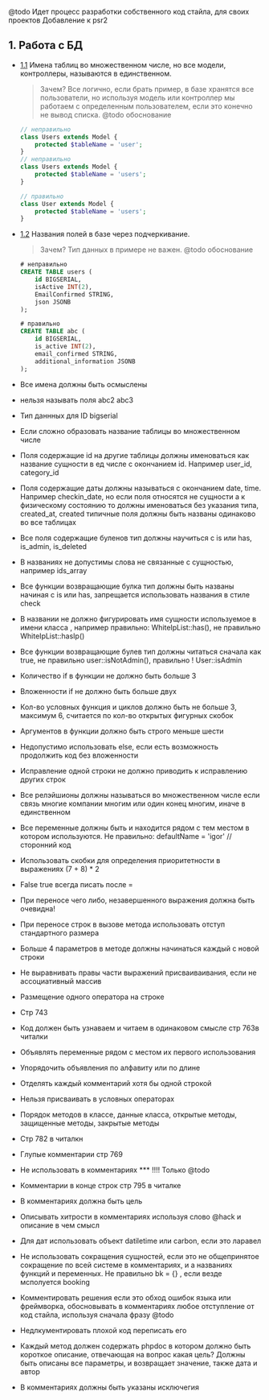 @todo Идет процесс разработки собственного код стайла, для своих проектов
Добавление к psr2

## 1. Работа с БД

<a name="tables-name"></a><a name="1.1"></a>
- [1.1](#tables-name) Имена таблиц во множественном числе, но все модели, контроллеры, называются в единственном. 
    > Зачем? Все логично, если брать пример, в базе хранятся все пользователи, но используя модель или контроллер мы работаем с определенным пользователем, если это конечно не вывод списка. @todo обоснование

    ```php
    // неправильно
    class Users extends Model {
        protected $tableName = 'user';
    }
    // неправильно
    class Users extends Model {
        protected $tableName = 'users';
    }

    // правильно
    class User extends Model {
        protected $tableName = 'users';
    }
    ```
   
   
   <a name="tables-columns-name"></a><a name="1.1"></a>
- [1.2](#tables-columns-name) Названия полей в базе через подчеркивание. 
     > Зачем? Тип данных в примере не важен. @todo обоснование

    ```sql
    # неправильно
    CREATE TABLE users (
        id BIGSERIAL,
        isActive INT(2),
        EmailConfirmed STRING,
        json JSONB
    );

    # правильно
    CREATE TABLE abc (
        id BIGSERIAL,
        is_active INT(2),
        email_confirmed STRING,
        additional_information JSONB
    );
    ```

- Все имена должны быть осмыслены
- нельзя называть поля abc2 abc3
- Тип даннных для ID bigserial
- Если сложно образовать название таблицы во множественном числе
- Поля содержащие id на другие таблицы должны именоваться как название сущности в ед числе с окончанием id. Например user_id, category_id
- Поля содержащие даты должны называться с окончанием date, time. Например checkin_date, но если поля относятся не сущности а к физическому состоянию то должны именоваться без указания типа, created_at, created типичные поля должны быть названы одинаково во все таблицах
- Все поля содержащие буленов тип должны научиться с is или has, is_admin, is_deleted
- В названиях не допустимы слова не связанные с сущностью, например ids_array
- Все функции возвращающие булка тип должны быть названы начиная с is или has, запрещается использовать названия в стиле check
- В названии не должно фигурировать имя сущности используемое в имени класса , например правильно: WhiteIpList::has(), не правильно WhiteIpList::hasIp()
- Все функции возвращающие булев тип должны читаться сначала как true, не правильно user::isNotAdmin(), правильно ! User::isAdmin
- Количество if в функции не должно быть больше 3
- Вложенности if не должно быть больше двух
- Кол-во условных функция и циклов должно быть не больше 3, максимум 6, считается по кол-во  открытых фигурных скобок
- Аргументов в функции должно быть строго меньше шести
- Недопустимо использовать else, если есть возможность продолжить код без вложенности
- Исправление одной строки не должно приводить к исправлению других строк
- Все релэйшионы должны называться во множественном числе если связь многие компании многим или один конец многим, иначе в единственном
- Все переменные должны быть и находится рядом с тем местом в котором используются. Не правильно:                              defaultName = 'igor'                                                  // сторонний код
- Использовать скобки для определения приоритетности в выражениях (7 + 8) * 2
- False true всегда писать после =
- При переносе чего либо, незавершенного выражения должна быть очевидна!
- При переносе строк в вызове метода использовать отступ стандартного размера
- Больше 4 параметров в методе должны начинаться каждый с новой строки
- Не выравнивать правы части выражений присваиваивания, если не ассоциативный массив
- Размещение одного оператора на строке
- Стр 743
- Код должен быть узнаваем и читаем в одинаковом смысле стр 763в читалки
- Объявлять переменные рядом с местом их первого использования
- Упорядочить объявления по алфавиту или по длине
- Отделять каждый комментарий хотя бы одной строкой
- Нельзя присваивать в условных операторах
- Порядок методов в классе, данные класса, открытые методы, защищенные методы, закрытые методы
- Стр 782 в читалкн
- Глупые комментарии стр 769
- Не использовать в комментариях *** !!!! Только @todo
- Комментарии в конце строк стр 795 в читалке
- В комментариях должна быть цель
- Описывать хитрости в комментариях используя слово @hack и описание в чем смысл
- Для дат использовать объект datiletime или carbon, если это ларавел
- Не использовать сокращения сущностей, если это не общепринятое сокращение по всей системе в комментариях,  и а названиях функций и переменных. Не правильно bk = {} , если везде мсполуется booking
- Комментировать решения если это обход ошибок языка или фреймворка, обосновывать в комментариях любое отступление от код стайла, используя сначала фразу @todo
- Недлкументировать плохой код переписать его
- Каждый метод должен содержать phpdoc в котором должно быть короткое описание, отвечающая на вопрос какая цель? Должны быть описаны все параметры, и возвращает значение, также дата и автор
- В комментариях должны быть указаны исключегия
